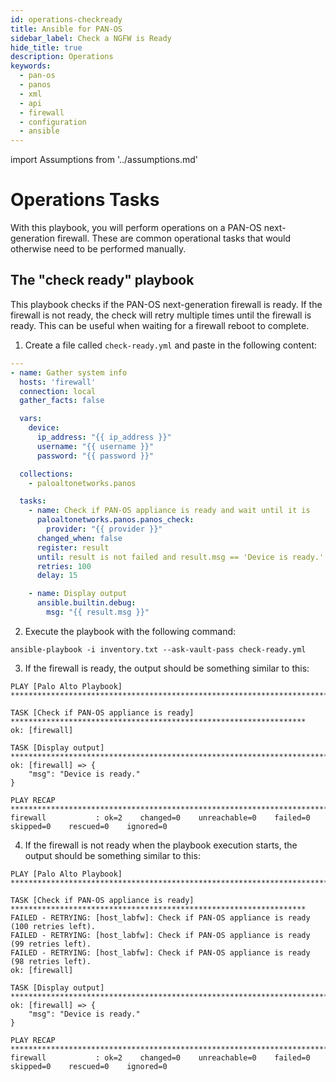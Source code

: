 ```yaml
---
id: operations-checkready
title: Ansible for PAN-OS
sidebar_label: Check a NGFW is Ready
hide_title: true
description: Operations
keywords:
  - pan-os
  - panos
  - xml
  - api
  - firewall
  - configuration
  - ansible
---
```


import Assumptions from '../assumptions.md'

# Operations Tasks

With this playbook, you will perform operations on a PAN-OS next-generation firewall. These are common operational tasks that would otherwise need to be performed manually.

<Assumptions components={props.components} />

## The "check ready" playbook

This playbook checks if the PAN-OS next-generation firewall is ready. If the firewall is not ready, the check will retry multiple times until the firewall is ready. This can be useful when waiting for a firewall reboot to complete.

1. Create a file called ```check-ready.yml``` and paste in the following content:
```yaml
---
- name: Gather system info
  hosts: 'firewall'
  connection: local
  gather_facts: false

  vars:
    device:
      ip_address: "{{ ip_address }}"
      username: "{{ username }}"
      password: "{{ password }}"

  collections:
    - paloaltonetworks.panos

  tasks:
    - name: Check if PAN-OS appliance is ready and wait until it is
      paloaltonetworks.panos.panos_check:
        provider: "{{ provider }}"
      changed_when: false
      register: result
      until: result is not failed and result.msg == 'Device is ready.'
      retries: 100
      delay: 15

    - name: Display output
      ansible.builtin.debug:
        msg: "{{ result.msg }}"
```
2. Execute the playbook with the following command:
```
ansible-playbook -i inventory.txt --ask-vault-pass check-ready.yml
```
3. If the firewall is ready, the output should be something similar to this:
```
PLAY [Palo Alto Playbook] **********************************************************************************

TASK [Check if PAN-OS appliance is ready] ******************************************************************
ok: [firewall]

TASK [Display output] **************************************************************************************
ok: [firewall] => {
    "msg": "Device is ready."
}

PLAY RECAP *************************************************************************************************
firewall           : ok=2    changed=0    unreachable=0    failed=0    skipped=0    rescued=0    ignored=0    
```
4. If the firewall is not ready when the playbook execution starts, the output should be something similar to this:
```
PLAY [Palo Alto Playbook] **********************************************************************************

TASK [Check if PAN-OS appliance is ready] ******************************************************************
FAILED - RETRYING: [host_labfw]: Check if PAN-OS appliance is ready (100 retries left).
FAILED - RETRYING: [host_labfw]: Check if PAN-OS appliance is ready (99 retries left).
FAILED - RETRYING: [host_labfw]: Check if PAN-OS appliance is ready (98 retries left).
ok: [firewall]

TASK [Display output] **************************************************************************************
ok: [firewall] => {
    "msg": "Device is ready."
}

PLAY RECAP *************************************************************************************************
firewall           : ok=2    changed=0    unreachable=0    failed=0    skipped=0    rescued=0    ignored=0    
```